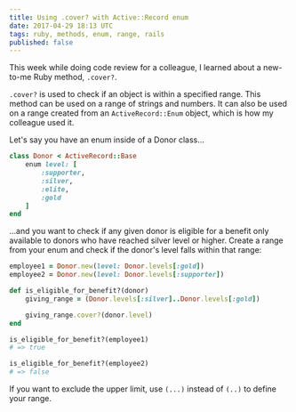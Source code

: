 ```yaml
---
title: Using .cover? with Active::Record enum
date: 2017-04-29 18:13 UTC
tags: ruby, methods, enum, range, rails
published: false
---
```


This week while doing code review for a colleague, I learned about a new-to-me Ruby method, `.cover?`.

`.cover?` is used to check if an object is within a specified range. This method can be used on a range of strings and numbers. It can also be used on a range created from an `ActiveRecord::Enum` object, which is how my colleague used it.

Let's say you have an enum inside of a Donor class...

```ruby
class Donor < ActiveRecord::Base
    enum level: [
        :supporter,
        :silver,
        :elite,
        :gold
    ]
end
```

...and you want to check if any given donor is eligible for a benefit only available to donors who have reached silver level or higher. Create a range from your enum and check if the donor's level falls within that range:

```ruby
employee1 = Donor.new(level: Donor.levels[:gold])
employee2 = Donor.new(level: Donor.levels[:supporter])

def is_eligible_for_benefit?(donor)
    giving_range = (Donor.levels[:silver]..Donor.levels[:gold])

    giving_range.cover?(donor.level)
end

is_eligible_for_benefit?(employee1)
# => true

is_eligible_for_benefit?(employee2)
# => false
```


If you want to exclude the upper limit, use `(...)` instead of `(..)` to define your range.